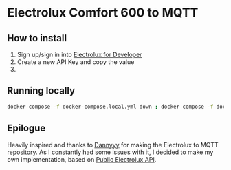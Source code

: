# Electrolux Comfort 600 to MQTT

## How to install

1. Sign up/sign in into [Electrolux for Developer](https://developer.electrolux.one/dashboard)
2. Create a new API Key and copy the value
3. 


## Running locally

```bash
docker compose -f docker-compose.local.yml down ; docker compose -f docker-compose.local.yml up --build
```


## Epilogue

Heavily inspired and thanks to [Dannyyy](https://github.com/dannyyy/electrolux_mqtt) for making the Electrolux to MQTT repository.
As I constantly had some issues with it, I decided to make my own implementation, based on [Public Electrolux API](https://developer.electrolux.one/documentation).